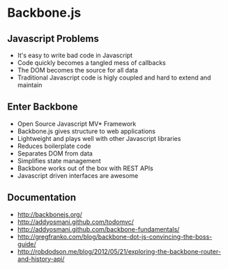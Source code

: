 Backbone.js
=============

## Javascript Problems

* It's easy to write bad code in Javascript
* Code quickly becomes a tangled mess of callbacks
* The DOM becomes the source for all data
* Traditional Javascript code is higly coupled and hard to extend and maintain

## Enter Backbone

* Open Source Javascript MV* Framework
* Backbone.js gives structure to web applications
* Lightweight and plays well with other Javascript libraries
* Reduces boilerplate code
* Separates DOM from data
* Simplifies state management
* Backbone works out of the box with REST APIs
* Javascript driven interfaces are awesome

## Documentation

* http://backbonejs.org/
* http://addyosmani.github.com/todomvc/
* http://addyosmani.github.com/backbone-fundamentals/
* http://gregfranko.com/blog/backbone-dot-js-convincing-the-boss-guide/
* http://robdodson.me/blog/2012/05/21/exploring-the-backbone-router-and-history-api/